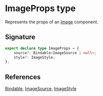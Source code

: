 # ImageProps type

Represents the props of an [Image](https://developers.meta.com/horizon-worlds/reference/2.0.0/ui_image_2) component.

## Signature

```typescript
export declare type ImageProps = {
    source?: Bindable<ImageSource | null>;
    style?: ImageStyle;
};
```

## References

[Bindable](https://developers.meta.com/horizon-worlds/reference/2.0.0/ui_bindable), [ImageSource](https://developers.meta.com/horizon-worlds/reference/2.0.0/ui_imagesource), [ImageStyle](https://developers.meta.com/horizon-worlds/reference/2.0.0/ui_imagestyle)